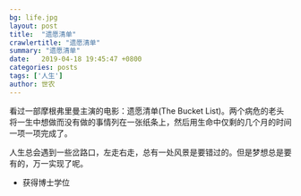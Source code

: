 ```yaml
---
bg: life.jpg
layout: post
title:  "遗愿清单"
crawlertitle: "遗愿清单"
summary: "遗愿清单"
date:   2019-04-18 19:45:47 +0800
categories: posts
tags: ['人生']
author: 世农
---
```


看过一部摩根弗里曼主演的电影：遗愿清单(The Bucket List)。两个病危的老头将一生中想做而没有做的事情列在一张纸条上，然后用生命中仅剩的几个月的时间一项一项完成了。

人生总会遇到一些岔路口，左走右走，总有一处风景是要错过的。但是梦想总是要有的，万一实现了呢。

* 获得博士学位
